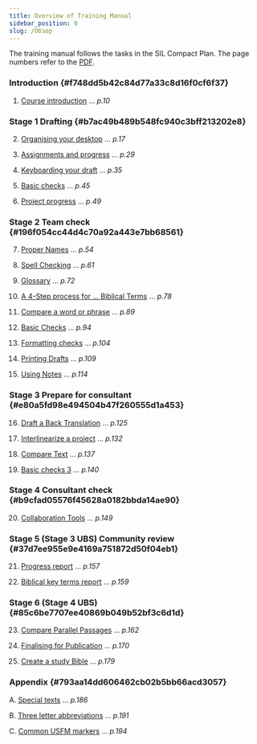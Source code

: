 ```yaml
---
title: Overview of Training Manual
sidebar_position: 0
slug: /Обзор
---
```




The training manual follows the tasks in the SIL Compact Plan. The page numbers refer to the [PDF](https://manual.paratext.org/img/Ptx-man-en-9.3.pdf).


### Introduction {#f748dd5b42c84d77a33c8d16f0cf6f37}


1. [Course introduction](/1.Intro) ... _p.10_


### Stage 1 Drafting {#b7ac49b489b548fc940c3bff213202e8}


2. [Organising your desktop](/2.OD) ... _p.17_



3. [Assignments and progress](/3.PP1) ... _p.29_



4. [Keyboarding your draft](/4.KD) ... _p.35_



5. [Basic checks](/5.BC1) ... _p.45_



6. [Project progress](/6.PP2) ... _p.49_


### Stage 2 Team check {#196f054cc44d4c70a92a443e7bb68561}


7. [Proper Names](/7.PN) ... _p.54_



8. [Spell Checking](/8.SP) ... _p.61_



9. [Glossary](/9.GL) ... _p.72_



10. [A 4-Step process for ... Biblical Terms](/10.BT) ... _p.78_



11. [Compare a word or phrase](/11.MP) ... _p.89_



12. [Basic Checks](/12.BC2) ... _p.94_



13. [Formatting checks](/13.FC) ... _p.104_



14. [Printing Drafts](/14.PD) ... _p.109_



15. [Using Notes](/15.UN) ... _p.114_


### Stage 3 Prepare for consultant {#e80a5fd98e494504b47f260555d1a453}


16. [Draft a Back Translation](/16.BT1) ... _p.125_



17. [Interlinearize a project](/17.BT2) ... _p.132_



18. [Compare Text](/18.CT) ... _p.137_



19. [Basic checks 3](/19.BC3) ... _p.140_


### Stage 4 Consultant check {#b9cfad05576f45628a0182bbda14ae90}


20. [Collaboration Tools](/20.CT) ... _p.149_


### Stage 5 (Stage 3 UBS) Community review {#37d7ee955e9e4169a751872d50f04eb1}


21. [Progress report](/21.PPR) ... _p.157_



22. [Biblical key terms report](/22.BTR) ... _p.159_


### Stage 6 (Stage 4 UBS) {#85c6be7707ee40869b049b52bf3c6d1d}


23. [Compare Parallel Passages](/23.PP) ... _p.162_



24. [Finalising for Publication](/24.FFP) ... _p.170_



25. [Create a study Bible](/25.StudyBibles) ... _p.179_


### Appendix {#793aa14dd606462cb02b5bb66acd3057}


A. [Special texts](/A.st) ... _p.186_



B. [Three letter abbreviations](/B.3l) ... _p.191_



C. [Common USFM markers](/C.USFM) ... _p.194_

